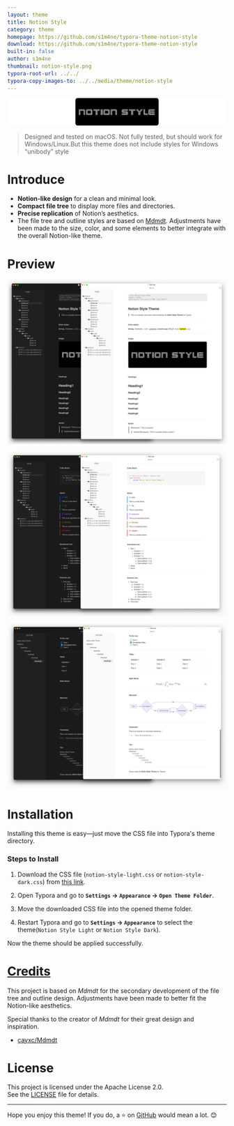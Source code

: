 ```yaml
---
layout: theme
title: Notion Style
category: theme
homepage: https://github.com/s1m4ne/typora-theme-notion-style
download: https://github.com/s1m4ne/typora-theme-notion-style
built-in: false
author: s1m4ne
thumbnail: notion-style.png
typora-root-url: ../../
typora-copy-images-to: ../../media/theme/notion-style
---
```


![logo](/media/theme/notion-style/logo.png)

> Designed and tested on macOS. Not fully tested, but should work for Windows/Linux.But this theme does not include styles for Windows “unibody” style

# Introduce

- **Notion-like design** for a clean and minimal look.
- **Compact file tree** to display more files and directories.
- **Precise replication** of Notion’s aesthetics.
- The file tree and outline styles are based on [Mdmdt](https://theme.typora.io/theme/Mdmdt/). Adjustments have been made to the size, color, and some elements to better integrate with the overall Notion-like theme.

# Preview

![Preview1](/media/theme/notion-style/preview1.png)

![Preview2](/media/theme/notion-style/preview2.png)

![Preview3](/media/theme/notion-style/preview3.png)

# Installation

Installing this theme is easy—just move the CSS file into Typora's theme directory.

### Steps to Install

1. Download the CSS file (`notion-style-light.css` or `notion-style-dark.css`) from [this link](https://github.com/s1m4ne/typora-theme-notion-style).

2. Open Typora and go to **`Settings` → `Appearance` → `Open Theme Folder`**.

3. Move the downloaded CSS file into the opened theme folder.

4. Restart Typora and go to **`Settings` → `Appearance`** to select the theme(`Notion Style Light` or `Notion Style Dark`).

Now the theme should be applied successfully.

# [Credits](https://github.com/s1m4ne/typora-theme-notion-style/blob/main/credits.md)

This project is based on _Mdmdt_ for the secondary development of the file tree and outline design. Adjustments have been made to better fit the Notion-like aesthetics.

Special thanks to the creator of _Mdmdt_ for their great design and inspiration.

- [cayxc/Mdmdt](https://github.com/cayxc/Mdmdt)

# License

This project is licensed under the Apache License 2.0.  
See the [LICENSE](https://github.com/s1m4ne/typora-theme-notion-style/blob/main/LICENSE) file for details.

---

Hope you enjoy this theme! If you do, a ⭐ on [GitHub](https://github.com/s1m4ne/typora-theme-notion-style) would mean a lot. 😊
